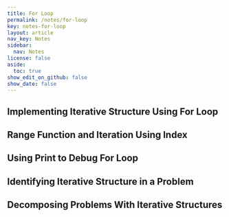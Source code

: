```yaml
---
title: For Loop
permalink: /notes/for-loop
key: notes-for-loop
layout: article
nav_key: Notes
sidebar:
  nav: Notes
license: false
aside:
  toc: true
show_edit_on_github: false
show_date: false
---
```


## Implementing Iterative Structure Using For Loop

## Range Function and Iteration Using Index

## Using Print to Debug For Loop

## Identifying Iterative Structure in a Problem

## Decomposing Problems With Iterative Structures